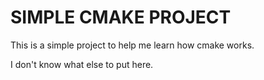 # SIMPLE CMAKE PROJECT

This is a simple project to help me learn how cmake works.

I don't know what else to put here.